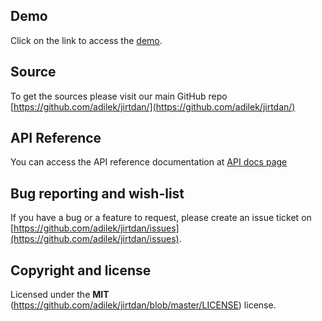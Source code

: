 ## Demo

Click on the link to access the [demo](http://jirtdan.org/app/app.html).

## Source

To get the sources please visit our main GitHub repo [https://github.com/adilek/jirtdan/](https://github.com/adilek/jirtdan/)

## API Reference

You can access the API reference documentation at [API docs page](http://jirtdan.org/api)

## Bug reporting and wish-list
If you have a bug or a feature to request, please create an issue ticket on [https://github.com/adilek/jirtdan/issues](https://github.com/adilek/jirtdan/issues).

## Copyright and license

Licensed under the **MIT** (https://github.com/adilek/jirtdan/blob/master/LICENSE) license.

